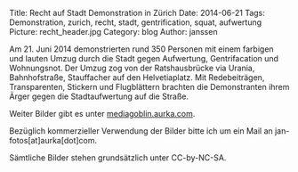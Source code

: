 Title: Recht auf Stadt Demonstration in Zürich
Date: 2014-06-21
Tags: Demonstration, zurich, recht, stadt, gentrification, squat, aufwertung
Picture: recht_header.jpg
Category: blog
Author: janssen

Am 21. Juni 2014 demonstrierten rund 350 Personen mit einem farbigen und lauten Umzug durch die Stadt gegen Aufwertung, Gentrifacation und Wohnungsnot. Der Umzug zog von der Ratshausbrücke via Urania, Bahnhofstraße, Stauffacher auf den Helvetiaplatz. Mit Redebeiträgen, Transparenten, Stickern und Flugblättern brachten die Demonstranten ihrem Ärger gegen die Stadtaufwertung auf die Straße.

Weiter Bilder gibt es unter [mediagoblin.aurka.com](https://mediagoblin.aurka.com/u/janssen/collection/21-06-2014-recht-auf-stadt-demonstration-in-zurich/).

Bezüglich kommerzieller Verwendung der Bilder bitte ich um ein Mail an jan-fotos[at]aurka[dot]com.

Sämtliche Bilder stehen grundsätzlich unter CC-by-NC-SA.
